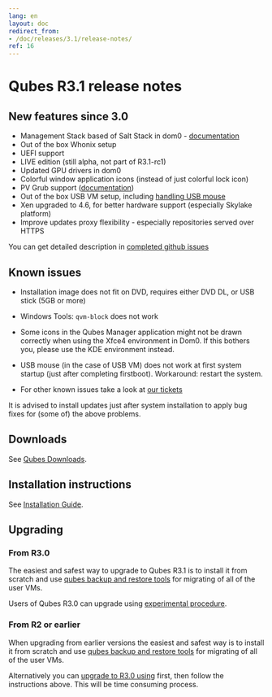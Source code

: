 ```yaml
---
lang: en
layout: doc
redirect_from:
- /doc/releases/3.1/release-notes/
ref: 16
---
```


# Qubes R3.1 release notes

## New features since 3.0

* Management Stack based of Salt Stack in dom0 - [documentation](/doc/salt/)
* Out of the box Whonix setup
* UEFI support
* LIVE edition (still alpha, not part of R3.1-rc1)
* Updated GPU drivers in dom0
* Colorful window application icons (instead of just colorful lock icon)
* PV Grub support ([documentation](/doc/managing-vm-kernel/))
* Out of the box USB VM setup, including [handling USB mouse](https://github.com/QubesOS/qubes-app-linux-input-proxy/blob/master/README.md)
* Xen upgraded to 4.6, for better hardware support (especially Skylake platform)
* Improve updates proxy flexibility - especially repositories served over HTTPS

You can get detailed description in [completed github issues](https://github.com/QubesOS/qubes-issues/issues?q=is%3Aissue+sort%3Aupdated-desc+milestone%3A%22Release+3.1%22+label%3Arelease-notes+is%3Aclosed)

## Known issues

* Installation image does not fit on DVD, requires either DVD DL, or USB stick (5GB or more)

* Windows Tools: `qvm-block` does not work

* Some icons in the Qubes Manager application might not be drawn correctly when using the Xfce4 environment in Dom0. If this bothers you, please use the KDE environment instead.

* USB mouse (in the case of USB VM) does not work at first system startup (just after completing firstboot). Workaround: restart the system.

* For other known issues take a look at [our tickets](https://github.com/QubesOS/qubes-issues/issues?q=is%3Aopen+is%3Aissue+milestone%3A%22Release+3.1%22+label%3Abug)

It is advised to install updates just after system installation to apply bug fixes for (some of) the above problems.

## Downloads

See [Qubes Downloads](/downloads/).

## Installation instructions

See [Installation Guide](/doc/installation-guide/).

## Upgrading

### From R3.0

The easiest and safest way to upgrade to Qubes R3.1 is to install it from
scratch and use [qubes backup and restore tools](/doc/backup-restore/) for
migrating of all of the user VMs.

Users of Qubes R3.0 can upgrade using [experimental
procedure](/doc/upgrade-to-r3.1/).

### From R2 or earlier

When upgrading from earlier versions the easiest and safest way is to install
it from scratch and use [qubes backup and restore tools](/doc/backup-restore/)
for migrating of all of the user VMs.

Alternatively you can [upgrade to R3.0
using](/doc/releases/3.0/release-notes/#upgrading) first, then follow the
instructions above. This will be time consuming process.

